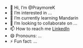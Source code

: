 - 👋 Hi, I’m @PraymoreK
- 👀 I’m interested in ...
- 🌱 I’m currently learning Mandarin
- 💞️ I’m looking to collaborate on ...
- 📫 How to reach me [LinkedIn](https://www.linkedin.com/in/praymorekugara/)
- 😄 Pronouns: ...
- ⚡ Fun fact: ...

<!---
PraymoreK/PraymoreK is a ✨ special ✨ repository because its `README.md` (this file) appears on your GitHub profile.
You can click the Preview link to take a look at your changes.
--->
